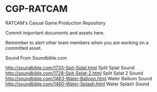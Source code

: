 # CGP-RATCAM
RATCAM's Casual Game Production Repository

Commit important documents and assets here.

Remember to alert other team members when you are working on a committed asset.

Sound From Soundbible.com

http://soundbible.com/1733-Spit-Splat.html Split Splat Sound
http://soundbible.com/1728-Spit-Splat-2.html Split Splat 2 Sound
http://soundbible.com/1463-Water-Balloon.html Water Balloon Sound
http://soundbible.com/1460-Water-Splash.html Water Splash Sound
